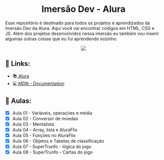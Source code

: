 <h1 align="center">Imersão Dev - Alura</h1>

Esse repositório é destinado para todos os projetos e aprendizados da Imersão Dev da Alura. Aqui você vai encontrar códigos em HTML, CSS e JS. Além dos projetos desenvolvidos nessa imersão eu também vou inserir algumas outras coisas que eu fui aprendendo sozinho.
<p align="center"><img src="https://imersao.dev/assets/img/imersoes/dev-2021/og-imersao-dev.1616501197.jpg"></p>

## 🔗 Links:

- 📚<a href="https://www.alura.com.br/"> Alura</a>
- 💻<a href="https://developer.mozilla.org/en-US/docs/Web"> MDN - Documentation</a>

## 📝 Aulas:
- [x] Aula 01 - Variáveis, operações e média
- [x] Aula 02 - Conversor de moedas
- [x] Aula 03 - Mentalista
- [x] Aula 04 - Array, lista e AluraFlix
- [x] Aula 05 - Funções no AluraFlix
- [x] Aula 06 - Objetos e Tabelas de classificação
- [x] Aula 07 - SuperTrunfo - lógica do jogo
- [x] Aula 08 - SuperTrunfo - Cartas do jogo
